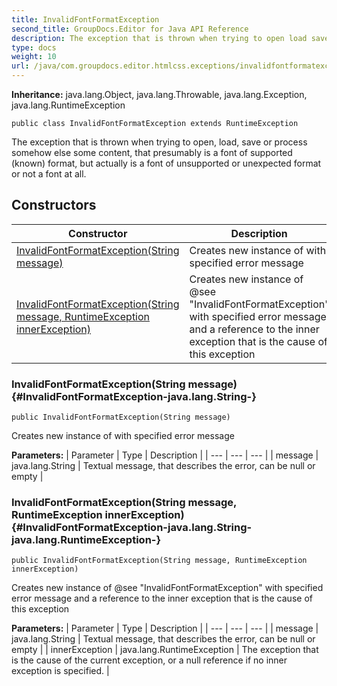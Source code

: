```yaml
---
title: InvalidFontFormatException
second_title: GroupDocs.Editor for Java API Reference
description: The exception that is thrown when trying to open load save or process somehow else some content that presumably is a font of supported known format but actually is a font of unsupported or unexpected format or not a font at all.
type: docs
weight: 10
url: /java/com.groupdocs.editor.htmlcss.exceptions/invalidfontformatexception/
---
```

**Inheritance:**
java.lang.Object, java.lang.Throwable, java.lang.Exception, java.lang.RuntimeException
```
public class InvalidFontFormatException extends RuntimeException
```

The exception that is thrown when trying to open, load, save or process somehow else some content, that presumably is a font of supported (known) format, but actually is a font of unsupported or unexpected format or not a font at all.
## Constructors

| Constructor | Description |
| --- | --- |
| [InvalidFontFormatException(String message)](#InvalidFontFormatException-java.lang.String-) | Creates new instance of  with specified error message |
| [InvalidFontFormatException(String message, RuntimeException innerException)](#InvalidFontFormatException-java.lang.String-java.lang.RuntimeException-) | Creates new instance of @see "InvalidFontFormatException" with specified error message and a reference to the inner exception that is the cause of this exception |
### InvalidFontFormatException(String message) {#InvalidFontFormatException-java.lang.String-}
```
public InvalidFontFormatException(String message)
```


Creates new instance of  with specified error message

**Parameters:**
| Parameter | Type | Description |
| --- | --- | --- |
| message | java.lang.String | Textual message, that describes the error, can be null or empty |

### InvalidFontFormatException(String message, RuntimeException innerException) {#InvalidFontFormatException-java.lang.String-java.lang.RuntimeException-}
```
public InvalidFontFormatException(String message, RuntimeException innerException)
```


Creates new instance of @see "InvalidFontFormatException" with specified error message and a reference to the inner exception that is the cause of this exception

**Parameters:**
| Parameter | Type | Description |
| --- | --- | --- |
| message | java.lang.String | Textual message, that describes the error, can be null or empty |
| innerException | java.lang.RuntimeException | The exception that is the cause of the current exception, or a null reference if no inner exception is specified. |

